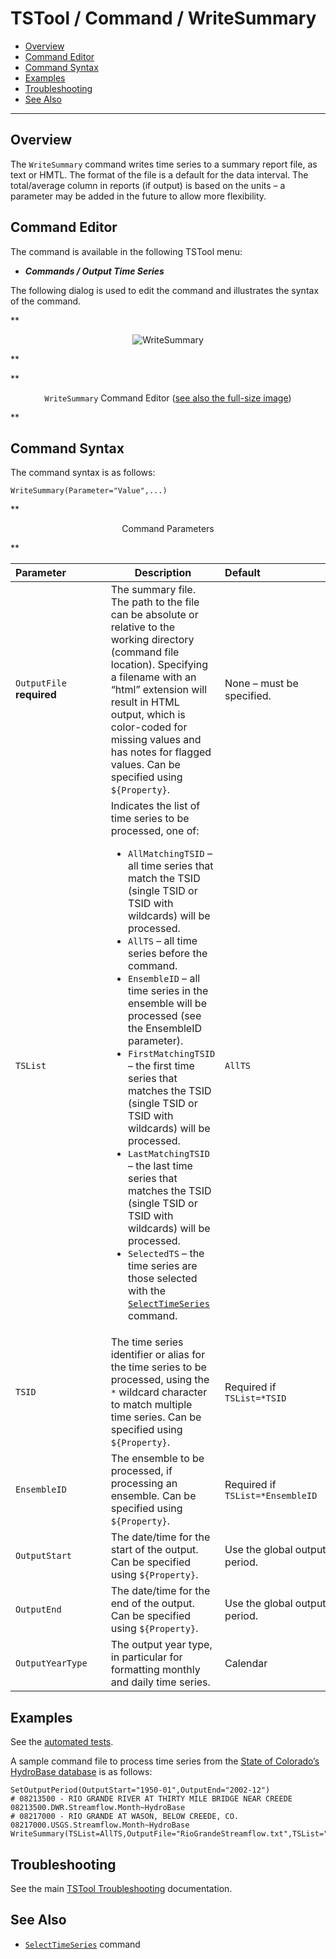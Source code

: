 # TSTool / Command / WriteSummary #

*   [Overview](#overview)
*   [Command Editor](#command-editor)
*   [Command Syntax](#command-syntax)
*   [Examples](#examples)
*   [Troubleshooting](#troubleshooting)
*   [See Also](#see-also)

-------------------------

## Overview ##

The `WriteSummary` command writes time series to a summary report file, as text or HMTL.
The format of the file is a default for the data interval.
The total/average column in reports (if output) is based on the
units – a parameter may be added in the future to allow more flexibility.

## Command Editor ##

The command is available in the following TSTool menu:

*   ***Commands / Output Time Series***

The following dialog is used to edit the command and illustrates the syntax of the command.

**<p style="text-align: center;">
![WriteSummary](WriteSummary.png)
</p>**

**<p style="text-align: center;">
`WriteSummary` Command Editor (<a href="../WriteSummary.png">see also the full-size image</a>)
</p>**

## Command Syntax ##

The command syntax is as follows:

```text
WriteSummary(Parameter="Value",...)
```
**<p style="text-align: center;">
Command Parameters
</p>**

|**Parameter**&nbsp;&nbsp;&nbsp;&nbsp;&nbsp;&nbsp;&nbsp;&nbsp;&nbsp;&nbsp;&nbsp;&nbsp;&nbsp;|**Description**|**Default**&nbsp;&nbsp;&nbsp;&nbsp;&nbsp;&nbsp;&nbsp;&nbsp;&nbsp;&nbsp;&nbsp;&nbsp;&nbsp;&nbsp;&nbsp;&nbsp;&nbsp;&nbsp;&nbsp;&nbsp;&nbsp;&nbsp;&nbsp;&nbsp;&nbsp;&nbsp;&nbsp;|
|--------------|-----------------|-----------------|
|`OutputFile`<br>**required**|The summary file.  The path to the file can be absolute or relative to the working directory (command file location).  Specifying a filename with an “html” extension will result in HTML output, which is color-coded for missing values and has notes for flagged values.  Can be specified using `${Property}`.|None – must be specified.|
|`TSList`|Indicates the list of time series to be processed, one of:<br><ul><li>`AllMatchingTSID` – all time series that match the TSID (single TSID or TSID with wildcards) will be processed.</li><li>`AllTS` – all time series before the command.</li><li>`EnsembleID` – all time series in the ensemble will be processed (see the EnsembleID parameter).</li><li>`FirstMatchingTSID` – the first time series that matches the TSID (single TSID or TSID with wildcards) will be processed.</li><li>`LastMatchingTSID` – the last time series that matches the TSID (single TSID or TSID with wildcards) will be processed.</li><li>`SelectedTS` – the time series are those selected with the [`SelectTimeSeries`](../SelectTimeSeries/SelectTimeSeries.md) command.</li></ul> | `AllTS` |
|`TSID`|The time series identifier or alias for the time series to be processed, using the `*` wildcard character to match multiple time series.  Can be specified using `${Property}`.|Required if `TSList=*TSID`|
|`EnsembleID`|The ensemble to be processed, if processing an ensemble. Can be specified using `${Property}`.|Required if `TSList=*EnsembleID`|
|`OutputStart`|The date/time for the start of the output.   Can be specified using `${Property}`.|Use the global output period.|
|`OutputEnd`|The date/time for the end of the output.   Can be specified using `${Property}`.|Use the global output period.|
|`OutputYearType`|The output year type, in particular for formatting monthly and daily time series.|Calendar|

## Examples ##

See the [automated tests](https://github.com/OpenCDSS/cdss-app-tstool-test/tree/master/test/commands/WriteSummary).

A sample command file to process time series from the [State of Colorado’s HydroBase database](../../datastore-ref/CO-HydroBase/CO-HydroBase.md)
is as follows:

```text
SetOutputPeriod(OutputStart="1950-01",OutputEnd="2002-12")
# 08213500 - RIO GRANDE RIVER AT THIRTY MILE BRIDGE NEAR CREEDE
08213500.DWR.Streamflow.Month~HydroBase
# 08217000 - RIO GRANDE AT WASON, BELOW CREEDE, CO.
08217000.USGS.Streamflow.Month~HydroBase
WriteSummary(TSList=AllTS,OutputFile="RioGrandeStreamflow.txt",TSList="AllTS")
```

## Troubleshooting ##

See the main [TSTool Troubleshooting](../../troubleshooting/troubleshooting.md) documentation.

## See Also ##

*   [`SelectTimeSeries`](../SelectTimeSeries/SelectTimeSeries.md) command
